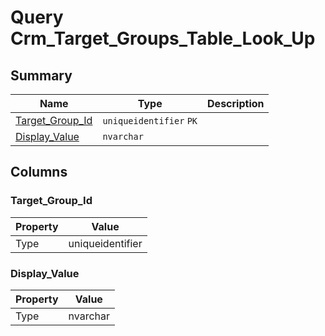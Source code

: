 # Query Crm_Target_Groups_Table_Look_Up


## Summary

| Name | Type | Description |
| - | - | --- |
|[Target_Group_Id](#target_group_id)|`uniqueidentifier` `PK`||
|[Display_Value](#display_value)|`nvarchar` ||

## Columns

### Target_Group_Id

| Property | Value |
| - | - |
|Type|uniqueidentifier|

### Display_Value

| Property | Value |
| - | - |
|Type|nvarchar|


